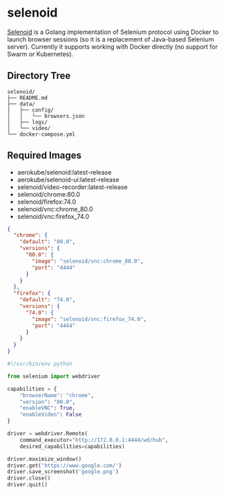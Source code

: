selenoid
========

[Selenoid][1] is a Golang implementation of Selenium protocol using Docker to launch
browser sessions (so it is a replacement of Java-based Selenium server).
Currently it supports working with Docker directly (no support for Swarm or
Kubernetes).


Directory Tree
--------------

```
selenoid/
├── README.md
├── data/
│   ├── config/
│   │   └── browsers.json
│   ├── logs/
│   └── video/
└── docker-compose.yml
```

Required Images
---------------

- aerokube/selenoid:latest-release
- aerokube/selenoid-ui:latest-release
- selenoid/video-recorder:latest-release
- selenoid/chrome:80.0
- selenoid/firefox:74.0
- selenoid/vnc:chrome_80.0
- selenoid/vnc:firefox_74.0

```json
{
  "chrome": {
    "default": "80.0",
    "versions": {
      "80.0": {
        "image": "selenoid/vnc:chrome_80.0",
        "port": "4444"
      }
    }
  },
  "firefox": {
    "default": "74.0",
    "versions": {
      "74.0": {
        "image": "selenoid/vnc:firefox_74.0",
        "port": "4444"
      }
    }
  }
}
```

```python
#!/usr/bin/env python

from selenium import webdriver

capabilities = {
    "browserName": "chrome",
    "version": "80.0",
    "enableVNC": True,
    "enableVideo": False
}

driver = webdriver.Remote(
    command_executor="http://172.0.0.1:4444/wd/hub",
    desired_capabilities=capabilities)

driver.maximize_window()
driver.get('https://www.google.com/')
driver.save_screenshot('google.png')
driver.close()
driver.quit()
```

[1]: https://aerokube.com/selenoid/latest/
